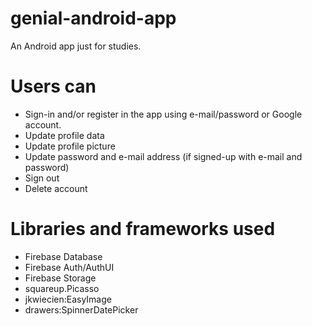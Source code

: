 # genial-android-app
An Android app just for studies.

# Users can
- Sign-in and/or register in the app using e-mail/password or Google account.
- Update profile data 
- Update profile picture
- Update password and e-mail address (if signed-up with e-mail and password)
- Sign out
- Delete account

# Libraries and frameworks used
- Firebase Database
- Firebase Auth/AuthUI
- Firebase Storage
- squareup.Picasso
- jkwiecien:EasyImage
- drawers:SpinnerDatePicker
